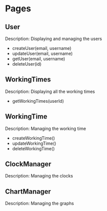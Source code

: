 # Pages
## User
Description: Displaying and managing the users
 - createUser(email, username)
 - updateUser(email, username)
 - getUser(email, username)
 - deleteUser(id)
## WorkingTimes
Description: Displaying all the working times
 - getWorkingTimes(userId)
## WorkingTime
Description: Managing the working time
 - createWorkingTime()
 - updateWorkingTime()
 - deleteWorkingTime()
## ClockManager
Description: Managing the clocks
## ChartManager
Description: Managing the graphs